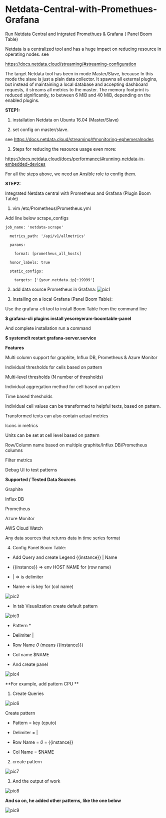 # Netdata-Central-with-Promethues-Grafana
Run Netdata Central and intgrated Promethues &amp; Grafana ( Panel Boom Table)

Netdata is a centralized tool and has a huge impact on reducing resource in operating nodes. see

https://docs.netdata.cloud/streaming/#streaming-configuration 

The target Netdata tool has been in mode Master/Slave, because In this mode the slave is just a plain data collector. It spawns all external plugins, but instead of maintaining a local database and accepting dashboard requests, it streams all metrics to the master. The memory footprint is reduced significantly, to between 6 MiB and 40 MiB, depending on the enabled plugins.

**STEP1:**


1) installation Netdata on Ubuntu 16.04 (Master/Slave)

2) set config on master/slave.

see https://docs.netdata.cloud/streaming/#monitoring-ephemeralnodes

3) Steps for reducing the resource usage even more:

https://docs.netdata.cloud/docs/performance/#running-netdata-in-embedded-devices

For all the steps above, we need an Ansible role to config them.

**STEP2:**

Integrated Netdata central with Prometheus and Grafana (Plugin Boom Table) 

1) vim /etc/Prometheus/Prometheus.yml

Add line below scrape_configs


    job_name: 'netdata-scrape'

      metrics_path: '/api/v1/allmetrics'

      params:

        format: [prometheus_all_hosts]

      honor_labels: true

      static_configs:

        targets: ['{your.netdata.ip}:19999'] 









2) add data source Prometheus in Grafana:
![pic1](https://github.com/ali-nikou/Netdata-Central-with-Promethues-Grafana/blob/master/pics/Untitled.png)
 
3) Installing on a local Grafana (Panel Boom Table):

Use the grafana-cli tool to install Boom Table from the command line

**$ grafana-cli plugins install yesoreyeram-boomtable-panel**

And complete installation run a command

**$ systemclt restart grafana-server.service**

**Features**

Multi column support for graphite, Influx DB, Prometheus & Azure Monitor

Individual thresholds for cells based on pattern

Multi-level thresholds (N number of thresholds)

Individual aggregation method for cell based on pattern

Time based thresholds

Individual cell values can be transformed to helpful texts, based on pattern.

Transformed texts can also contain actual metrics

Icons in metrics

Units can be set at cell level based on pattern

Row/Column name based on multiple graphite/Influx DB/Prometheus columns

Filter metrics

Debug UI to test patterns

**Supported / Tested Data Sources**

Graphite

Influx DB

Prometheus

Azure Monitor

AWS Cloud Watch

Any data sources that returns data in time series format


4) Config Panel Boom Table:

* Add Query and create Legend {{instance}} | Name

* {{instance}} => env  HOST NAME for (row name)

* | => is delimiter

* Name => is key for (col name)


![pic2](https://github.com/ali-nikou/Netdata-Central-with-Promethues-Grafana/blob/master/pics/Untitled2.png) 

* In tab Visualization create default pattern

 ![pic3](https://github.com/ali-nikou/Netdata-Central-with-Promethues-Grafana/blob/master/pics/Untitled3.png)

* Pattern *

* Delimiter |

* Row Name _0_ (means {{instance}})

* Col name $NAME

* And create panel 

 ![pic4](https://github.com/ali-nikou/Netdata-Central-with-Promethues-Grafana/blob/master/pics/Untitled4.png)



**For example, add pattern CPU **

1. Create Queries

![pic6](https://github.com/ali-nikou/Netdata-Central-with-Promethues-Grafana/blob/master/pics/Untitled5.png)
 
Create pattern

* Pattern = key (cputo)

* Delimiter = |

* Row Name = _0_ = {{instance}}

* Col Name = $NAME


2. create pattern

![pic7](https://github.com/ali-nikou/Netdata-Central-with-Promethues-Grafana/blob/master/pics/Untitled6.png)

3. And the output of work

![pic8](https://github.com/ali-nikou/Netdata-Central-with-Promethues-Grafana/blob/master/pics/Untitled7.png)

**And so on, he added other patterns, like the one below**
 
![pic9](https://github.com/ali-nikou/Netdata-Central-with-Promethues-Grafana/blob/master/pics/Untitled8.png)
